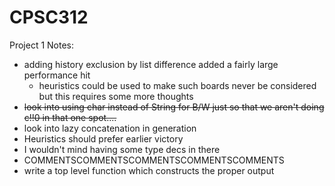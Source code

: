 CPSC312
=======
Project 1 Notes:
* adding history exclusion by list difference added a fairly large performance hit
  * heuristics could be used to make such boards never be considered but this requires some more thoughts
* ~~look into using char instead of String for B/W just so that we aren't doing c!!0 in that one spot....~~
* look into lazy concatenation in generation
* Heuristics should prefer earlier victory
* I wouldn't mind having some type decs in there
* COMMENTSCOMMENTSCOMMENTSCOMMENTSCOMMENTS
* write a top level function which constructs the proper output
